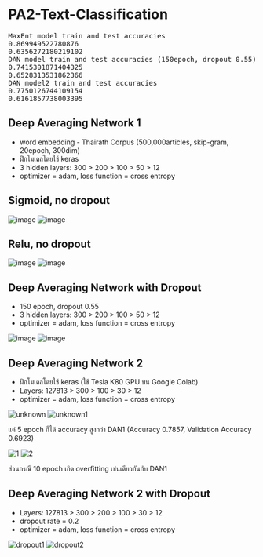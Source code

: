 # PA2-Text-Classification
<pre>
MaxEnt model train and test accuracies
0.869949522780876
0.6356272180219102
DAN model train and test accuracies (150epoch, dropout 0.55)
0.7415301871404325
0.6528313531862366
DAN model2 train and test accuracies
0.7750126744109154
0.6161857738003395
</pre>

## Deep Averaging Network 1
* word embedding - Thairath Corpus (500,000articles, skip-gram, 20epoch, 300dim)
* ฝึกโมเดลโดยใช้ keras
* 3 hidden layers: 300 > 200 > 100 > 50 > 12
* optimizer = adam, loss function = cross entropy

## Sigmoid, no dropout
![image](https://user-images.githubusercontent.com/44984892/53571861-7a0b2b00-3b9c-11e9-8bfd-42567065d863.png)
![image](https://user-images.githubusercontent.com/44984892/53571890-87c0b080-3b9c-11e9-86f5-1fa11161679b.png)

## Relu, no dropout
![image](https://user-images.githubusercontent.com/44984892/53571256-03b9f900-3b9b-11e9-83be-8e91ef676316.png)
![image](https://user-images.githubusercontent.com/44984892/53571259-07e61680-3b9b-11e9-9d64-c5c73fc07d57.png)

## Deep Averaging Network with Dropout

* 150 epoch, dropout 0.55
* 3 hidden layers: 300 > 200 > 100 > 50 > 12
* optimizer = adam, loss function = cross entropy

![image](https://user-images.githubusercontent.com/44984892/53562029-e37e4000-3b82-11e9-8edc-589983f4009e.png)
![image](https://user-images.githubusercontent.com/44984892/53562043-eb3de480-3b82-11e9-89ee-29c254d4e215.png)

## Deep Averaging Network 2
* ฝึกโมเดลโดยใช้ keras (ใช้ Tesla K80 GPU บน Google Colab)
* Layers: 127813 > 300 > 100 > 30 > 12
* optimizer = adam, loss function = cross entropy

![unknown](https://user-images.githubusercontent.com/44984892/53440129-6940a500-3a36-11e9-9909-71849efe3460.png)
![unknown1](https://user-images.githubusercontent.com/44984892/53440136-6ba2ff00-3a36-11e9-8d03-fb9757530ab0.png)

แค่ 5 epoch ก็ได้ accuracy สูงกว่า DAN1 (Accuracy 0.7857, Validation Accuracy 0.6923)

![1](https://user-images.githubusercontent.com/44984892/53441004-6c3c9500-3a38-11e9-8346-9be31058fdc5.png)
![2](https://user-images.githubusercontent.com/44984892/53441005-6c3c9500-3a38-11e9-9c43-2d06e22865a1.png)

ส่วนกรณี 10 epoch เกิด overfitting เข่นเดียวกันกับ DAN1

## Deep Averaging Network 2 with Dropout
* Layers: 127813 > 300 > 200 > 100 > 30 > 12
* dropout rate = 0.2
* optimizer = adam, loss function = cross entropy

![dropout1](https://user-images.githubusercontent.com/44984892/53444671-626b5f80-3a41-11e9-8ad8-8427e7f343fb.png)
![dropout2](https://user-images.githubusercontent.com/44984892/53444672-626b5f80-3a41-11e9-8ebc-5ecdf7a77b2b.png)
